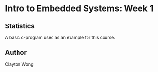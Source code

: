 # Intro to Embedded Systems: Week 1

## Statistics

A basic c-program used as an example for this course.

## Author

Clayton Wong
